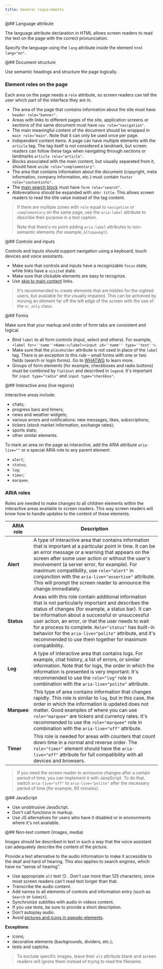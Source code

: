 ```yaml
---
title: General requirements
---
```


@## Language attribute

The language attribute declaration in HTML allows screen readers to read the text on the page with the correct pronunciation.

Specify the language using the `lang` attribute inside the element `html lang="en"`.

@## Document structure

Use semantic headings and structure the page logically.

### Element roles on the page

Each area on the page needs a `role` attribute, so screen readers can tell the user which part of the interface they are in.

- The area of ​​the page that contains information about the site must have `header role="banner"`.
- Areas with links to different pages of the site, application screens or sections of the same document must have `nav role="navigation"`.
- The main meaningful content of the document should be wrapped in `main role="main"`. Note that it can only be used once per page.
- Independent content items. A page can have multiple elements with the `article` tag. The tag itself is not considered a landmark, but screen readers can follow these tags when navigating through sections or landmarks `article role="article"`.
- Blocks associated with the main content, but visually separated from it, should have `aside role="complementary"`.
- The area that contains information about the document (copyright, meta information, company information, etc.) must contain `footer role="contentinfo"`.
- The [main search block](https://adrianroselli.com/2015/08/where-to-put-your-search-role.html) must have `form role="search"`.
- Abbreviations should be expanded with `abbr title`. This allows screen readers to read the title value instead of the tag content.

> If there are multiple zones with `role` equal to `navigation` or `complementary` on the same page, use the `aria-label` attribute to describe their purpose in a text caption.
>
> Note that there's no point adding `aria-label` attributes to non-semantic elements (for example, `&ltspan&gt`).

@## Controls and inputs

Controls and inputs should support navigation using a keyboard, touch devices and voice assistants.

- Make sure that controls and inputs have a recognizable `focus` state, while links have a `visited` state.
- Make sure that clickable elements are easy to recognize.
- Use [skip to main content](https://www.a11yproject.com/posts/2013-05-11-skip-nav-links/) links.

> It's recommended to create elements that are hidden for the sighted users, but available for the visually impaired. This can be achieved by moving an element far off the left edge of the screen with the use of the `sr_only` class.

@## Forms

Make sure that your markup and order of form tabs are consistent and logical.

- Bind `label` to all form controls (input, select and others). For example, `<label for=''name''>Name:</label><input id=''name'' type=''text''>`.
- Make sure that the `placeholder` attribute is not used in place of the `label` tag. There is an exception to this rule – small forms with one or two fields (search or login forms). Go to [WHATWG](https://html.spec.whatwg.org/multipage/input.html#attr-input-placeholder) to learn more.
- Groups of form elements (for example, checkboxes and radio buttons) must be combined by `fieldset` and described in `legend`. It's important for `input type="radio"` and `input type="checkbox"`.

@## Interactive area (live regions)

Interactive areas include:

- chats;
- progress bars and timers;
- news and weather widgets;
- various errors and notifications: new messages, likes, subscriptions;
- tickers (stock market information, exchange rates);
- sports stats;
- other similar elements.

To mark an area on the page as interactive, add the ARIA attribute `aria-live=""` or a special ARIA role to any parent element:

- `alert`;
- `status`;
- `log`;
- `timer`;
- `marquee`.

### ARIA roles

Roles are needed to make changes to all children elements within the interactive areas available to screen readers. This way screen readers will know how to handle updates to the content of these elements.

| ARIA role   | Description                                                                                                                                                                                                                                                                                                                                                                                                                                          |
| ----------- | ---------------------------------------------------------------------------------------------------------------------------------------------------------------------------------------------------------------------------------------------------------------------------------------------------------------------------------------------------------------------------------------------------------------------------------------------------- |
| **Alert**   | A type of interactive area that contains information that is important at a particular point in time. It can be an error message or a warning that appears on the screen after some user action or without the user's involvement (a server error, for example). For maximum compatibility, use `role="alert"` in conjunction with the `aria-live="assertive"` attribute. This will prompt the screen reader to announce the change immediately.     |
| **Status**  | Areas with this role contain additional information that is not particularly important and describes the status of changes (for example, a status bar). It can be information about a successful or unsuccessful user action, an error, or that the user needs to wait for a process to complete. `Role="status"` has built-in behavior for the `aria-live="polite"` attribute, and it's recommended to use them together for maximum compatibility. |
| **Log**     | A type of interactive area that contains logs. For example, chat history, a list of errors, or similar information. Note that for logs, the order in which the information is presented is very important. It's recommended to use the `role="log"` role in combination with the `aria-live="polite"` attribute.                                                                                                                                     |
| **Marquee** | This type of area contains information that changes rapidly. This role is similar to `log`, but in this case, the order in which the information is updated does not matter. Good examples of where you can use `role="marquee"` are tickers and currency rates. It's recommended to use the `role="marquee"` role in combination with the `aria-live="off"` attribute.                                                                              |
| **Timer**   | This role is needed for areas with counters that count down time in a normal and reverse order. The `role="timer"` element should have the `aria-live="off"` attribute for full compatibility with all devices and browsers.                                                                                                                                                                                                                         |

> If you need the screen reader to announce changes after a certain period of time, you can implement it with JavaScript. To do that, switch `aria-live="off"` to `aria-live="polite"` after the necessary period of time (for example, 60 minutes).

@## JavaScript

- Use unobtrusive JavaScript.
- Don't call functions in markup.
- Use JS alternatives for users who have it disabled or in environments where it's not available.

@## Non-text content (images, media)

Images should be described in text in such a way that the voice assistant can adequately describe the content of the picture.

Provide a text alternative to the audio information to make it accessible to the deaf and hard of hearing. This also applies to search engines, which have no “sense of hearing”.

- Use appropriate `alt` text 😏 . Don't use more than 125 characters, since most screen readers can't read text longer than that.
- Transcribe the audio content.
- Add names to all elements of controls and information entry (such as `Search` or `Submit`).
- Synchronize subtitles with audio in videos content.
- If you use tests, be sure to provide a short description.
- Don't autoplay audio.
- Avoid [pictures and icons in pseudo-elements](http://simplyaccessible.com/article/three-pitfalls-text-alternatives/).

**Exceptions**:

- icons;
- decorative elements (backgrounds, dividers, etc.);
- tests and captcha.

> To exclude specific images, leave their `alt` attribute blank and screen readers will ignore them instead of trying to read the filename.
